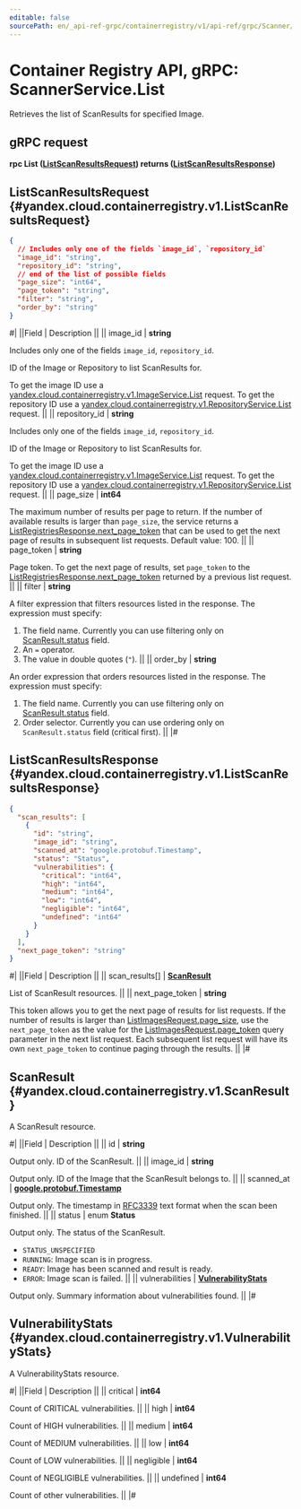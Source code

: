 ```yaml
---
editable: false
sourcePath: en/_api-ref-grpc/containerregistry/v1/api-ref/grpc/Scanner/list.md
---
```


# Container Registry API, gRPC: ScannerService.List

Retrieves the list of ScanResults for specified Image.

## gRPC request

**rpc List ([ListScanResultsRequest](#yandex.cloud.containerregistry.v1.ListScanResultsRequest)) returns ([ListScanResultsResponse](#yandex.cloud.containerregistry.v1.ListScanResultsResponse))**

## ListScanResultsRequest {#yandex.cloud.containerregistry.v1.ListScanResultsRequest}

```json
{
  // Includes only one of the fields `image_id`, `repository_id`
  "image_id": "string",
  "repository_id": "string",
  // end of the list of possible fields
  "page_size": "int64",
  "page_token": "string",
  "filter": "string",
  "order_by": "string"
}
```

#|
||Field | Description ||
|| image_id | **string**

Includes only one of the fields `image_id`, `repository_id`.

ID of the Image or Repository to list ScanResults for.

To get the image ID use a [yandex.cloud.containerregistry.v1.ImageService.List](/docs/container-registry/api-ref/grpc/Image/list#List) request.
To get the repository ID use a [yandex.cloud.containerregistry.v1.RepositoryService.List](/docs/container-registry/api-ref/grpc/Repository/list#List) request. ||
|| repository_id | **string**

Includes only one of the fields `image_id`, `repository_id`.

ID of the Image or Repository to list ScanResults for.

To get the image ID use a [yandex.cloud.containerregistry.v1.ImageService.List](/docs/container-registry/api-ref/grpc/Image/list#List) request.
To get the repository ID use a [yandex.cloud.containerregistry.v1.RepositoryService.List](/docs/container-registry/api-ref/grpc/Repository/list#List) request. ||
|| page_size | **int64**

The maximum number of results per page to return. If the number of available
results is larger than `page_size`,
the service returns a [ListRegistriesResponse.next_page_token](/docs/container-registry/api-ref/grpc/Registry/list#yandex.cloud.containerregistry.v1.ListRegistriesResponse)
that can be used to get the next page of results in subsequent list requests.
Default value: 100. ||
|| page_token | **string**

Page token. To get the next page of results, set `page_token` to the
[ListRegistriesResponse.next_page_token](/docs/container-registry/api-ref/grpc/Registry/list#yandex.cloud.containerregistry.v1.ListRegistriesResponse) returned by a previous list request. ||
|| filter | **string**

A filter expression that filters resources listed in the response.
The expression must specify:
1. The field name. Currently you can use filtering only on [ScanResult.status](#yandex.cloud.containerregistry.v1.ScanResult) field.
2. An `=` operator.
3. The value in double quotes (`"`). ||
|| order_by | **string**

An order expression that orders resources listed in the response.
The expression must specify:
1. The field name. Currently you can use filtering only on [ScanResult.status](#yandex.cloud.containerregistry.v1.ScanResult) field.
2. Order selector. Currently you can use ordering only on `ScanResult.status` field (critical first). ||
|#

## ListScanResultsResponse {#yandex.cloud.containerregistry.v1.ListScanResultsResponse}

```json
{
  "scan_results": [
    {
      "id": "string",
      "image_id": "string",
      "scanned_at": "google.protobuf.Timestamp",
      "status": "Status",
      "vulnerabilities": {
        "critical": "int64",
        "high": "int64",
        "medium": "int64",
        "low": "int64",
        "negligible": "int64",
        "undefined": "int64"
      }
    }
  ],
  "next_page_token": "string"
}
```

#|
||Field | Description ||
|| scan_results[] | **[ScanResult](#yandex.cloud.containerregistry.v1.ScanResult)**

List of ScanResult resources. ||
|| next_page_token | **string**

This token allows you to get the next page of results for list requests. If the number of results
is larger than [ListImagesRequest.page_size](/docs/container-registry/api-ref/grpc/Image/list#yandex.cloud.containerregistry.v1.ListImagesRequest), use
the `next_page_token` as the value
for the [ListImagesRequest.page_token](/docs/container-registry/api-ref/grpc/Image/list#yandex.cloud.containerregistry.v1.ListImagesRequest) query parameter
in the next list request. Each subsequent list request will have its own
`next_page_token` to continue paging through the results. ||
|#

## ScanResult {#yandex.cloud.containerregistry.v1.ScanResult}

A ScanResult resource.

#|
||Field | Description ||
|| id | **string**

Output only. ID of the ScanResult. ||
|| image_id | **string**

Output only. ID of the Image that the ScanResult belongs to. ||
|| scanned_at | **[google.protobuf.Timestamp](https://developers.google.com/protocol-buffers/docs/reference/google.protobuf#timestamp)**

Output only. The timestamp in [RFC3339](https://www.ietf.org/rfc/rfc3339.txt) text format when the scan been finished. ||
|| status | enum **Status**

Output only. The status of the ScanResult.

- `STATUS_UNSPECIFIED`
- `RUNNING`: Image scan is in progress.
- `READY`: Image has been scanned and result is ready.
- `ERROR`: Image scan is failed. ||
|| vulnerabilities | **[VulnerabilityStats](#yandex.cloud.containerregistry.v1.VulnerabilityStats)**

Output only. Summary information about vulnerabilities found. ||
|#

## VulnerabilityStats {#yandex.cloud.containerregistry.v1.VulnerabilityStats}

A VulnerabilityStats resource.

#|
||Field | Description ||
|| critical | **int64**

Count of CRITICAL vulnerabilities. ||
|| high | **int64**

Count of HIGH vulnerabilities. ||
|| medium | **int64**

Count of MEDIUM vulnerabilities. ||
|| low | **int64**

Count of LOW vulnerabilities. ||
|| negligible | **int64**

Count of NEGLIGIBLE vulnerabilities. ||
|| undefined | **int64**

Count of other vulnerabilities. ||
|#